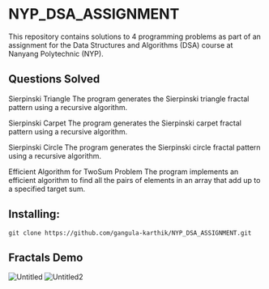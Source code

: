 # NYP_DSA_ASSIGNMENT

This repository contains solutions to 4 programming problems as part of an assignment for the Data Structures and Algorithms (DSA) course at Nanyang Polytechnic (NYP).

## Questions Solved
  Sierpinski Triangle
    The program generates the Sierpinski triangle fractal pattern using a recursive algorithm.
  
  Sierpinski Carpet
    The program generates the Sierpinski carpet fractal pattern using a recursive algorithm.
  
  Sierpinski Circle
    The program generates the Sierpinski circle fractal pattern using a recursive algorithm.
    
  Efficient Algorithm for TwoSum Problem
    The program implements an efficient algorithm to find all the pairs of elements in an array that add up to a specified target sum.
    
    
## Installing: 
   ```
   git clone https://github.com/gangula-karthik/NYP_DSA_ASSIGNMENT.git
   ```
   
## Fractals Demo
![Untitled](https://user-images.githubusercontent.com/56480632/215968260-13f67a24-27d2-4988-844b-bd1a61a6b16a.gif)
![Untitled2](https://user-images.githubusercontent.com/56480632/215968459-696d52e3-4219-4f4d-bc31-e920200af341.gif)
